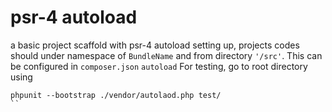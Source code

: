 # psr-4 autoload
a basic project scaffold with psr-4 autoload setting up, projects codes should under namespace of `BundleName` and from directory `'/src'`. This can be configured in `composer.json` `autoload` 
For testing, go to root directory using 
```
phpunit --bootstrap ./vendor/autolaod.php test/
``